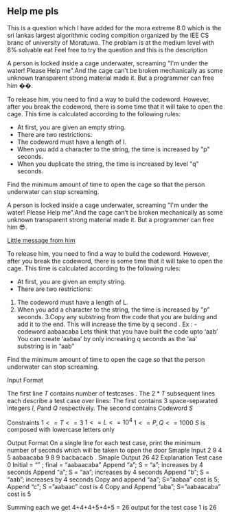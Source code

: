 ## Help me pls 
This is a question which I have added for the mora extreme 8.0 which is the sri lankas largest algorithmic coding compition organized by the IEE CS branc of university of Moratuwa. The problam is at the medium level with 8% solvable eat
Feel free to try the question and this is the description

A person is locked inside a cage underwater, screaming "I'm under the water! Please Help me".And the cage can’t be broken mechanically as some unknown transparent strong material made it. But a programmer can free him ��. 

To release him, you need to find a way to build the codeword. However, after you break the codeword, there is some time that it will take to open the cage. This time is calculated according to the following rules:
 - At first, you are given an empty string. 
 - There are two restrictions: 
 - The codeword must have a length of l. 
 - When you add a character to the string, the time is increased by "p" seconds. 
 - When you duplicate the string, the time is increased by level "q" seconds. 

Find the minimum amount of time to open the cage so that the person underwater can stop screaming.


A person is locked inside a cage underwater, screaming "I'm under the water! Please
Help me".And the cage can’t be broken mechanically as some unknown transparent
strong material made it. But a programmer can free him 😎.

[Little message from him](https://youtu.be/S8qbu7ZcTYM?si=jr3qJkJUFwn-8v2n)

To release him, you need to find a way to build the codeword. However, after you break the codeword, there is some time that it will take to open the cage. This time is calculated according to the following rules:


- At first, you are given an empty string. 
- There are two restrictions: 

1. The codeword must have a length of L. 
2. When you add a character to the string, the time is increased by "p" seconds. 
3.Copy any substring from the code that you are bulding and add it to the end. This will increase the time by q second .
Ex : - codeword aabaacaba
          Lets think that you have built the code upto ‘aab’
You can create  ‘aabaa’ by only increasing q seconds as the ‘aa’ substring is in “aab”

Find the minimum amount of time to open the cage so that the person underwater can stop screaming.

Input Format

The first line $T$ contains number of testcases .
The $2 * T$ subsequent lines each describe a test case over lines:
The first contains $3$ space-separated integers $l$, $P$and $Q$ respectively.
The second contains Codeword $S$

Constraints
$1 <= T <=3$
$1 <= L <= 10^4$
$1 <= P,Q <= 1000$
$S$ is composed with lowercase letters only

Output Format
On a single line for each test case, print the minimum number of seconds which will be taken to open the door
Smaple Input
2 
9 4 5 
aabaacaba 
9 8 9 
bacbacacb  .
Smaple Output
26
42 
Explanation
Test case 0
Initial = “” ; final = “aabaacaba”
Append “a”; S = “a”; increases by 4 seconds
Append “a”; S = “aa”; increases by 4 seconds
Append “b”; S = “aab”; increases by 4 seconds
Copy and append “aa”; S=”aabaa” cost is 5;
Append “c”; S =”aabaac” cost is 4
Copy and Append “aba”; S=”aabaacaba” cost is 5

Summing each we get 4+4+4+5+4+5 = 26 output for the test case 1 is 26




